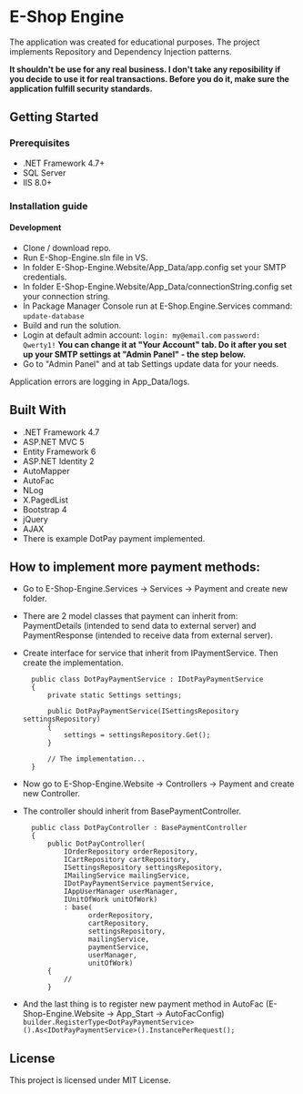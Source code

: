 # E-Shop Engine
The application was created for educational purposes. 
The project implements Repository and Dependency Injection patterns.


**It shouldn't be use for any real business. I don't take any reposibility if you decide to use it for real transactions. Before you do it, make sure the application fulfill security standards.**

## Getting Started
### Prerequisites
* .NET Framework 4.7+
* SQL Server
* IIS 8.0+

### Installation guide
#### Development
* Clone / download repo.
* Run E-Shop-Engine.sln file in VS.
* In folder E-Shop-Engine.Website/App_Data/app.config set your SMTP credentials.
* In folder E-Shop-Engine.Website/App_Data/connectionString.config set your connection string.
* In Package Manager Console run at E-Shop.Engine.Services command:
```update-database```
* Build and run the solution.
* Login at default admin account: 
```login: my@email.com```
```password: Qwerty1!```
**You can change it at "Your Account" tab. Do it after you set up your SMTP settings at "Admin Panel" - the step below.**
* Go to "Admin Panel" and at tab Settings update data for your needs.

Application errors are logging in App_Data/logs.

## Built With
* .NET Framework 4.7
* ASP.NET MVC 5
* Entity Framework 6
* ASP.NET Identity 2
* AutoMapper
* AutoFac
* NLog
* X.PagedList
* Bootstrap 4
* jQuery
* AJAX
* There is example DotPay payment implemented.

## How to implement more payment methods:
* Go to E-Shop-Engine.Services -> Services -> Payment and create new folder.
* There are 2 model classes that payment can inherit from: PaymentDetails (intended to send data to external server) and PaymentResponse (intended to receive data from external server).
* Create interface for service that inherit from IPaymentService. Then create the implementation.

        public class DotPayPaymentService : IDotPayPaymentService
        {
            private static Settings settings;
    
            public DotPayPaymentService(ISettingsRepository settingsRepository)
            {
                settings = settingsRepository.Get();
            } 
		
		    // The implementation...
	    }
	
* Now go to E-Shop-Engine.Website -> Controllers -> Payment and create new Controller.
* The controller should inherit from BasePaymentController.

        public class DotPayController : BasePaymentController
        {
            public DotPayController(
                IOrderRepository orderRepository,
                ICartRepository cartRepository,
                ISettingsRepository settingsRepository,
                IMailingService mailingService,
                IDotPayPaymentService paymentService,
                IAppUserManager userManager,
                IUnitOfWork unitOfWork)
                : base(
                      orderRepository,
                      cartRepository,
                      settingsRepository,
                      mailingService,
                      paymentService,
                      userManager,
                      unitOfWork)
            {
                //
            }
	
* And the last thing is to register new payment method in AutoFac (E-Shop-Engine.Website -> App_Start -> AutoFacConfig)
```builder.RegisterType<DotPayPaymentService>().As<IDotPayPaymentService>().InstancePerRequest();```
	
## License
This project is licensed under MIT License.
